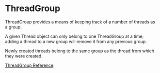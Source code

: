 # ThreadGroup

ThreadGroup provides a means of keeping track of a number of threads as a
group.

A given Thread object can only belong to one ThreadGroup at a time; adding a
thread to a new group will remove it from any previous group.

Newly created threads belong to the same group as the thread from which they
were created.

[ThreadGroup Reference](https://ruby-doc.org/core-2.6/ThreadGroup.html)